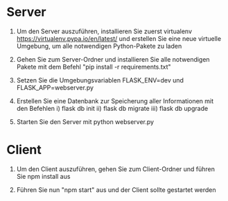# Server

1. Um den Server auszuführen, installieren Sie zuerst virtualenv https://virtualenv.pypa.io/en/latest/ und erstellen Sie eine neue virtuelle Umgebung, um alle notwendigen Python-Pakete zu laden

2. Gehen Sie zum Server-Ordner und installieren Sie alle notwendigen Pakete mit dem Befehl "pip install -r requirements.txt"

3. Setzen Sie die Umgebungsvariablen FLASK_ENV=dev und FLASK_APP=webserver.py

4. Erstellen Sie eine Datenbank zur Speicherung aller Informationen mit den Befehlen i) flask db init ii) flask db migrate iii) flask db upgrade
5. Starten Sie den Server mit python webserver.py


# Client

1. Um den Client auszuführen, gehen Sie zum Client-Ordner und führen Sie npm install aus

2. Führen Sie nun "npm start" aus und der Client sollte gestartet werden
